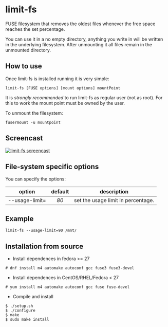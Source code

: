 # limit-fs
FUSE filesystem that removes the oldest files whenever the free space
reaches the set percentage.

You can use it in a no empty directory, anything you write in will be
written in the underlying filesystem. After unmounting it all files
remain in the unmounted directory.

## How to use
Once limit-fs is installed running it is very simple:

```
limit-fs [FUSE options] [mount options] mountPoint
```
It is _strongly recommended_ to run limit-fs as regular user (not as
root). For this to work the mount point must be owned by the user.

To unmount the filesystem:
```
fusermount -u mountpoint
```

## Screencast
[![limit-fs screencast](https://asciinema.org/a/228205.png)](https://asciinema.org/a/228205)

## File-system specific options

You can specify the options:

| option | default | description |
|:-:|:-:|---|
| --usage-limit=<d>  | *80* | set the usage limit in percentage. |

## Example
```
limit-fs --usage-limit=90 /mnt/
```

## Installation from source

 * Install dependences in fedora >= 27
```
# dnf install m4 automake autoconf gcc fuse3 fuse3-devel
```

 * Install dependences in CentOS/RHEL/Fedora < 27
```
# yum install m4 automake autoconf gcc fuse fuse-devel
```

* Compile and install
```
$ ./setup.sh
$ ./configure
$ make
$ sudo make install
```
